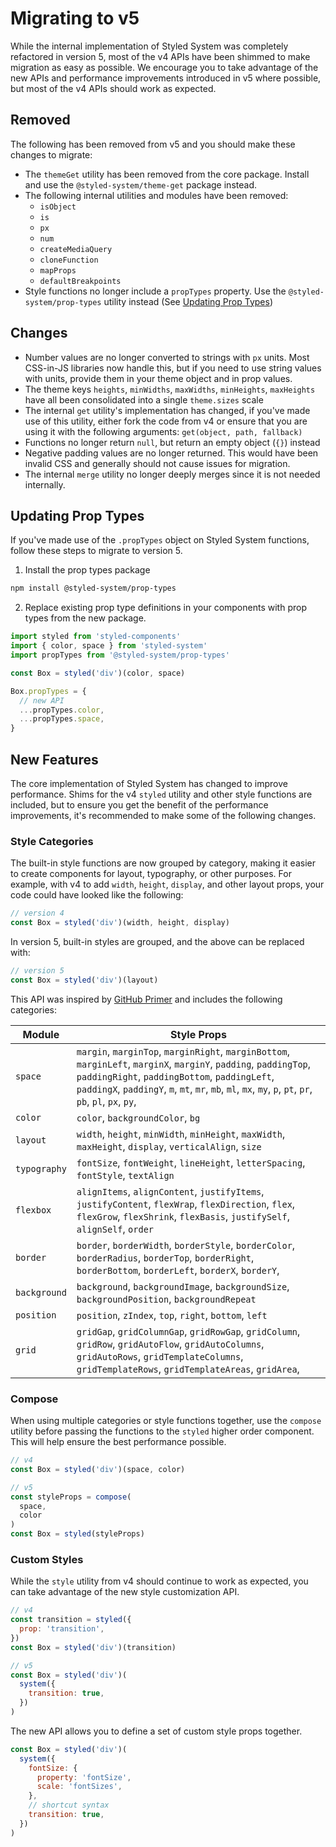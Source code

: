# Migrating to v5

While the internal implementation of Styled System was completely refactored in version 5,
most of the v4 APIs have been shimmed to make migration as easy as possible.
We encourage you to take advantage of the new APIs and performance improvements introduced in v5 where possible,
but most of the v4 APIs should work as expected.

## Removed

The following has been removed from v5 and you should make these changes to migrate:

- The `themeGet` utility has been removed from the core package. Install and use the `@styled-system/theme-get` package instead.
- The following internal utilities and modules have been removed:
  - `isObject`
  - `is`
  - `px`
  - `num`
  - `createMediaQuery`
  - `cloneFunction`
  - `mapProps`
  - `defaultBreakpoints`
- Style functions no longer include a `propTypes` property. Use the `@styled-system/prop-types` utility instead (See [Updating Prop Types](#updating-prop-types))

## Changes

- Number values are no longer converted to strings with `px` units. Most CSS-in-JS libraries now handle this, but if you need to use string values with units, provide them in your theme object and in prop values.
- The theme keys `heights`, `minWidths`, `maxWidths`, `minHeights`, `maxHeights` have all been consolidated into a single `theme.sizes` scale
- The internal `get` utility's implementation has changed, if you've made use of this utility, either fork the code from v4 or ensure that you are using it with the following arguments: `get(object, path, fallback)`
- Functions no longer return `null`, but return an empty object (`{}`) instead
- Negative padding values are no longer returned. This would have been invalid CSS and generally should not cause issues for migration.
- The internal `merge` utility no longer deeply merges since it is not needed internally.

## Updating Prop Types

If you've made use of the `.propTypes` object on Styled System functions, follow these steps to migrate to version 5.

1. Install the prop types package

  ```sh
  npm install @styled-system/prop-types
  ```

2. Replace existing prop type definitions in your components with prop types from the new package.

  ```js
  import styled from 'styled-components'
  import { color, space } from 'styled-system'
  import propTypes from '@styled-system/prop-types'

  const Box = styled('div')(color, space)

  Box.propTypes = {
    // new API
    ...propTypes.color,
    ...propTypes.space,
  }
  ```

## New Features

The core implementation of Styled System has changed to improve performance.
Shims for the v4 `styled` utility and other style functions are included,
but to ensure you get the benefit of the performance improvements,
it's recommended to make some of the following changes.

### Style Categories

The built-in style functions are now grouped by category, making it easier to create components for layout, typography, or other purposes.
For example, with v4 to add `width`, `height`, `display`, and other layout props, your code could have looked like the following:

```js
// version 4
const Box = styled('div')(width, height, display)
```

In version 5, built-in styles are grouped, and the above can be replaced with:

```js
// version 5
const Box = styled('div')(layout)
```

This API was inspired by [GitHub Primer][] and includes the following categories:

| Module       | Style Props                                                                                                                                                                                                                                                                  |
| ------------ | ---------------------------------------------------------------------------------------------------------------------------------------------------------------------------------------------------------------------------------------------------------------------------- |
| `space`      | `margin`, `marginTop`, `marginRight`, `marginBottom`, `marginLeft`, `marginX`, `marginY`, `padding`, `paddingTop`, `paddingRight`, `paddingBottom`, `paddingLeft`, `paddingX`, `paddingY`, `m`, `mt`, `mr`, `mb`, `ml`, `mx`, `my`, `p`, `pt`, `pr`, `pb`, `pl`, `px`, `py`, |
| `color`      | `color`, `backgroundColor`, `bg`                                                                                                                                                                                                                                             |
| `layout`     | `width`, `height`, `minWidth`, `minHeight`, `maxWidth`, `maxHeight`, `display`, `verticalAlign`, `size`                                                                                                                                                                      |
| `typography` | `fontSize`, `fontWeight`, `lineHeight`, `letterSpacing`, `fontStyle`, `textAlign`                                                                                                                                                                                            |
| `flexbox`    | `alignItems`, `alignContent`, `justifyItems`, `justifyContent`, `flexWrap`, `flexDirection`, `flex`, `flexGrow`, `flexShrink`, `flexBasis`, `justifySelf`, `alignSelf`, `order`                                                                                              |
| `border`     | `border`, `borderWidth`, `borderStyle`, `borderColor`, `borderRadius`, `borderTop`, `borderRight`, `borderBottom`, `borderLeft`, `borderX`, `borderY`,                                                                                                                       |
| `background` | `background`, `backgroundImage`, `backgroundSize`, `backgroundPosition`, `backgroundRepeat`                                                                                                                                                                                  |
| `position`   | `position`, `zIndex`, `top`, `right`, `bottom`, `left`                                                                                                                                                                                                                       |
| `grid`       | `gridGap`, `gridColumnGap`, `gridRowGap`, `gridColumn`, `gridRow`, `gridAutoFlow`, `gridAutoColumns`, `gridAutoRows`, `gridTemplateColumns`, `gridTemplateRows`, `gridTemplateAreas`, `gridArea`,                                                                            |

[github primer]: https://primer.style/components/docs/system-props

### Compose

When using multiple categories or style functions together, use the `compose` utility before passing the functions to the `styled` higher order component.
This will help ensure the best performance possible.

```js
// v4
const Box = styled('div')(space, color)
```

```js
// v5
const styleProps = compose(
  space,
  color
)
const Box = styled(styleProps)
```

### Custom Styles

While the `style` utility from v4 should continue to work as expected, you can take advantage of the new style customization API.

```js
// v4
const transition = styled({
  prop: 'transition',
})
const Box = styled('div')(transition)
```

```js
// v5
const Box = styled('div')(
  system({
    transition: true,
  })
)
```

The new API allows you to define a set of custom style props together.

```js
const Box = styled('div')(
  system({
    fontSize: {
      property: 'fontSize',
      scale: 'fontSizes',
    },
    // shortcut syntax
    transition: true,
  })
)
```
